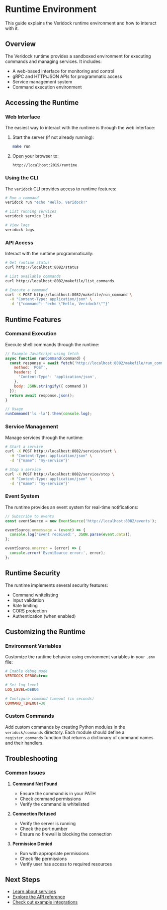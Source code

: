 # Runtime Environment

This guide explains the Veridock runtime environment and how to interact with it.

## Overview

The Veridock runtime provides a sandboxed environment for executing commands and managing services. It includes:

- A web-based interface for monitoring and control
- gRPC and HTTP/JSON APIs for programmatic access
- Service management system
- Command execution environment

## Accessing the Runtime

### Web Interface

The easiest way to interact with the runtime is through the web interface:

1. Start the server (if not already running):
   ```bash
   make run
   ```

2. Open your browser to:
   ```
   http://localhost:2019/runtime
   ```

### Using the CLI

The `veridock` CLI provides access to runtime features:

```bash
# Run a command
veridock run "echo 'Hello, Veridock!"

# List running services
veridock service list

# View logs
veridock logs
```

### API Access

Interact with the runtime programmatically:

```bash
# Get runtime status
curl http://localhost:8082/status

# List available commands
curl http://localhost:8082/makefile/list_commands

# Execute a command
curl -X POST http://localhost:8082/makefile/run_command \
  -H "Content-Type: application/json" \
  -d '{"command": "echo \"Hello, Veridock!\""}'
```

## Runtime Features

### Command Execution

Execute shell commands through the runtime:

```javascript
// Example JavaScript using fetch
async function runCommand(command) {
  const response = await fetch('http://localhost:8082/makefile/run_command', {
    method: 'POST',
    headers: {
      'Content-Type': 'application/json',
    },
    body: JSON.stringify({ command })
  });
  return await response.json();
}

// Usage
runCommand('ls -la').then(console.log);
```

### Service Management

Manage services through the runtime:

```bash
# Start a service
curl -X POST http://localhost:8082/service/start \
  -H "Content-Type: application/json" \
  -d '{"name": "my-service"}'

# Stop a service
curl -X POST http://localhost:8082/service/stop \
  -H "Content-Type: application/json" \
  -d '{"name": "my-service"}'
```

### Event System

The runtime provides an event system for real-time notifications:

```javascript
// Subscribe to events
const eventSource = new EventSource('http://localhost:8082/events');

eventSource.onmessage = (event) => {
  console.log('Event received:', JSON.parse(event.data));
};

eventSource.onerror = (error) => {
  console.error('EventSource error:', error);
};
```

## Runtime Security

The runtime implements several security features:

- Command whitelisting
- Input validation
- Rate limiting
- CORS protection
- Authentication (when enabled)

## Customizing the Runtime

### Environment Variables

Customize the runtime behavior using environment variables in your `.env` file:

```ini
# Enable debug mode
VERIDOCK_DEBUG=true

# Set log level
LOG_LEVEL=DEBUG

# Configure command timeout (in seconds)
COMMAND_TIMEOUT=30
```

### Custom Commands

Add custom commands by creating Python modules in the `veridock/commands` directory. Each module should define a `register_commands` function that returns a dictionary of command names and their handlers.

## Troubleshooting

### Common Issues

1. **Command Not Found**
   - Ensure the command is in your PATH
   - Check command permissions
   - Verify the command is whitelisted

2. **Connection Refused**
   - Verify the server is running
   - Check the port number
   - Ensure no firewall is blocking the connection

3. **Permission Denied**
   - Run with appropriate permissions
   - Check file permissions
   - Verify user has access to required resources

## Next Steps

- [Learn about services](./services.md)
- [Explore the API reference](../api/README.md)
- [Check out example integrations](../examples/runtime-integration.md)
